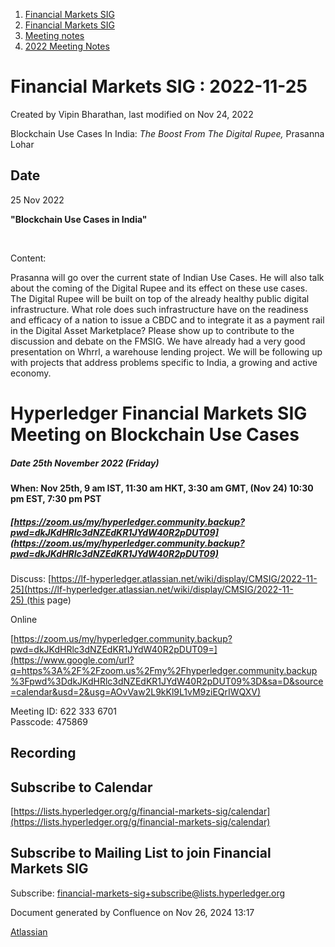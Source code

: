 1. [Financial Markets SIG](index.html)
2. [Financial Markets SIG](Financial-Markets-SIG_20545549.html)
3. [Meeting notes](Meeting-notes_20558268.html)
4. [2022 Meeting Notes](2022-Meeting-Notes_20547503.html)

# Financial Markets SIG : 2022-11-25

Created by Vipin Bharathan, last modified on Nov 24, 2022

Blockchain Use Cases In India: *The Boost From The Digital Rupee,* Prasanna Lohar

## Date

25 Nov 2022

**"Blockchain Use Cases in India"**

 

Content:

Prasanna will go over the current state of Indian Use Cases. He will also talk about the coming of the Digital Rupee and its effect on these use cases. The Digital Rupee will be built on top of the already healthy public digital infrastructure. What role does such infrastructure have on the readiness and efficacy of a nation to issue a CBDC and to integrate it as a payment rail in the Digital Asset Marketplace? Please show up to contribute to the discussion and debate on the FMSIG. We have already had a very good presentation on Whrrl, a warehouse lending project. We will be following up with projects that address problems specific to India, a growing and active economy.

# Hyperledger Financial Markets SIG Meeting on Blockchain Use Cases

##### Date 25th November 2022 (Friday)

**When: Nov 25th, 9 am IST, 11:30 am HKT, 3:30 am GMT, (Nov 24) 10:30 pm EST, 7:30 pm PST**

##### [https://zoom.us/my/hyperledger.community.backup?pwd=dkJKdHRlc3dNZEdKR1JYdW40R2pDUT09](https://zoom.us/my/hyperledger.community.backup?pwd=dkJKdHRlc3dNZEdKR1JYdW40R2pDUT09)

Discuss: [https://lf-hyperledger.atlassian.net/wiki/display/CMSIG/2022-11-25](https://lf-hyperledger.atlassian.net/wiki/display/CMSIG/2022-11-25) (this page)

Online

[https://zoom.us/my/hyperledger.community.backup?pwd=dkJKdHRlc3dNZEdKR1JYdW40R2pDUT09=](https://www.google.com/url?q=https%3A%2F%2Fzoom.us%2Fmy%2Fhyperledger.community.backup%3Fpwd%3DdkJKdHRlc3dNZEdKR1JYdW40R2pDUT09%3D&sa=D&source=calendar&usd=2&usg=AOvVaw2L9kKl9L1vM9ziEQrIWQXV)

Meeting ID: 622 333 6701  
Passcode: 475869

## Recording

## Subscribe to Calendar

[https://lists.hyperledger.org/g/financial-markets-sig/calendar](https://lists.hyperledger.org/g/financial-markets-sig/calendar)

## Subscribe to Mailing List to join Financial Markets SIG

Subscribe: [financial-markets-sig+subscribe@lists.hyperledger.org](mailto:financial-markets-sig+subscribe@lists.hyperledger.org)

Document generated by Confluence on Nov 26, 2024 13:17

[Atlassian](http://www.atlassian.com/)
